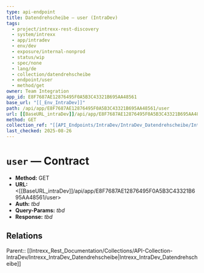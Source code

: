 ```yaml
---
type: api-endpoint
title: Datendrehscheibe — user (IntraDev)
tags:
  - project/intrexx-rest-discovery
  - system/intrexx
  - app/intradev
  - env/dev
  - exposure/internal-nonprod
  - status/wip
  - spec/none
  - lang/de
  - collection/datendrehscheibe
  - endpoint/user
  - method/get
owner: Team Integration
app_id: E8F7687AE12876495F0A5B3C43321B695AA48561
base_url: "[[_Env_IntraDev]]"
path: /api/app/E8F7687AE12876495F0A5B3C43321B695AA48561/user
url: [[BaseURL_intraDev]]/api/app/E8F7687AE12876495F0A5B3C43321B695AA48561/user
method: GET
collection_ref: "[[API_Endpoints/IntraDev/IntraDev_Datendrehscheibe/Intrexx_IntraDev_Datendrehscheibe]]"
last_checked: 2025-08-26
---
```


# `user` — Contract
- **Method:** GET  
- **URL:** <[[BaseURL_intraDev]]/api/app/E8F7687AE12876495F0A5B3C43321B695AA48561/user>  
- **Auth:** _tbd_  
- **Query-Params:** _tbd_  
- **Response:** _tbd_

## Relations
Parent:: [[Intrexx_Rest_Documentation/Collections/API-Collection-IntraDev/Intrexx_IntraDev_Datendrehscheibe|Intrexx_IntraDev_Datendrehscheibe]]
